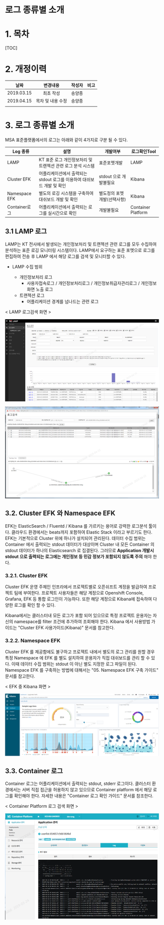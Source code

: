 
# 로그 종류별 소개



# 1. 목차

[TOC]


# 2. 개정이력

|    날짜    |      변경내용      | 작성자 | 비고 |
| :--------: | :----------------: | :----: | :--: |
| 2019.03.15 |     최초 작성      | 송양종 |      |
| 2019.04.15 | 목차 및  내용 수정 | 송양종 |      |
|            |                    |        |      |



# 3. 로그 종류별 소개

MSA 표준플랫폼에서의 로그는 아래와 같이 4가지로 구분 될 수 있다. 

| Log 종류      | 설명                                                         | 개발여부                     | 로그확인Tool       |
| ------------- | ------------------------------------------------------------ | ---------------------------- | ------------------ |
| LAMP          | KT 표준 로그 개인정보처리 및   트랜젝션 관련 로그 분석 시스템 | 표준포멧개발                 | LAMP               |
| Cluster EFK   | 어플리케이션에서 출력되는 stdout 로그를   이용하여 대쉬보드 개발 및 확인 | stdout 으로 개발불필요       | Kibana             |
| Namespace EFK | 별도의 로깅 시스템을 구축하여 대쉬보드   개발 및 확인        | 별도정의 포멧 개발(선택사항) | Kibana             |
| Container로그 | 어플리케이션에서 출력되는 로그를 실시간으로  확인            | 개발불필요                   | Container Platform |





## 3.1 LAMP 로그

LAMP는 KT 전사에서 발생되는 개인정보처리 및 트랜젝션 관련 로그를 모두 수집하여 분석하는 표준 로깅 모니터링 시스템이다.  LAMP에서 요구하는 표준 포멧으로 로그를 편집하여 전송 후 LAMP 에서 해당 로그를 검색 및 모니터할 수 있다. 

- LAMP 수집 범위

  - 개인정보처리 로그
    - 사용자접속로그 / 개인정보처리로그 / 개인정보취급자관리로그 / 개인정보 화면 노출	로그
  - 트랜젝션 로그
    - 어플리케이션 경계를 넘나드는 관련 로그

< LAMP 로그검색 화면 >

![log_lamp1](assets/log_lamp1.png)

![log_lamp2](assets/log_lamp2.png)







## 3.2. Cluster EFK 와 Namespace EFK

EFK는 ElasticSearch / Fluentd / Kibana 를 가르키는 용어로 강력한 로그분석 툴이다. 클라우드 환경에서는 beats까지 포함하여 Elastic Stack 이라고 부르기도 한다. EFK는 기본적으로 Cluster 위에 하나가 설치되어 관리된다.  데이터 수집 범위는 Container 에서 출력되는 stdout 데이터가 대상이며 Cluster 내 모든 Container 의 stdout 데이터가 하나의 Elasticsearch 로 집결된다.  그러므로 **Application 개발시 stdout 으로 출력되는 로그에는 개인정보 등 민감 정보가 포함되지 않도록 주의** 해야 한다.



### 3.2.1. Cluster EFK

Cluster EFK 운영 주체인 인프라에서 프로젝트별로 오픈쉬프트 계정을 발급하여 프로젝트 팀에 부여한다.  프로젝트 사용자들은 해당 계정으로 Openshift Console, Grafana, EFK 등 통합 로그인이 가능하다. 또한 해당 계정으로 Kibana에 접속하여 다양한 로그를 확인 할 수 있다.

Kibana에서는 클러스터내 모든 로그가 포함 되어 있으므로  특정 프로젝트 운용자는 자신의 namespace를 filter 조건에 추가하여 조회해야 한다. Kibana 에서 사용방법 가이드는 "Cluster EFK 사용가이드(Kibana)" 문서를 참고한다.



### 3.2.2. Namespace EFK

Cluster EFK 를 제공함에도 불구하고 프로젝트 내에서 별도의 로그 관리를 원할 경우 특정 Namespace 에 EFK 를 별도 설치하여 운용자가 직접 대쉬보드를 관리 할 수 있다. 이때 데이터 수집 범위는 stdout 이 아닌 별도 지정한 로그 파일이 된다. Namespace EFK 를 구축하는 방법에 대해서는 "05. Namespace EFK 구축 가이드" 문서를 참고한다.

< EFK 중 Kibana 화면 >

![kibana_4_dashboard](assets/kibana_4_dashboard.png)







## 3.3. Container 로그

Container 로그는 어플리케이션에서 출력되는 stdout, stderr 로그이다.  클러스터 환경에서는 서버 직접 접근을 허용하지 않고 있으므로 Container platform 에서 해당 로그를 확인해야 한다.  자세한 내용은 "Container 로그 확인 가이드" 문서를 참조한다.

< Container Platform 로그 검색 화면 >

![logguide_5_viewlog](assets/logguide_5_viewlog.png)


